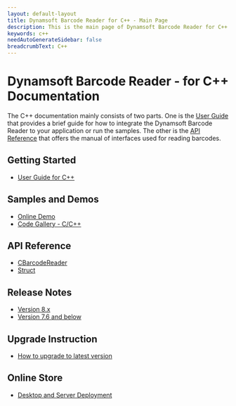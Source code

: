 ```yaml
---
layout: default-layout
title: Dynamsoft Barcode Reader for C++ - Main Page
description: This is the main page of Dynamsoft Barcode Reader for C++ Language.
keywords: c++
needAutoGenerateSidebar: false
breadcrumbText: C++
---
```


# Dynamsoft Barcode Reader - for C++ Documentation

The C++ documentation mainly consists of two parts. One is the [User Guide](#getting-started) that provides a brief guide for how to integrate the Dynamsoft Barcode Reader to your application or run the samples. The other is the [API Reference](#api-reference) that offers the manual of interfaces used for reading barcodes.



## Getting Started
- [User Guide for C++](user-guide.md)

## Samples and Demos

- <a href="https://demo.dynamsoft.com/barcode-reader/" target="_blank">Online Demo</a>
- <a href="https://www.dynamsoft.com/barcode-reader/resources/code-gallery/?tag=c/c++" target="_blank">Code Gallery - C/C++</a>

## API Reference
- [CBarcodeReader](api-reference/#cbarcodereader-methods)
- [Struct](api-reference/#structs)

## Release Notes
- [Version 8.x](release-notes/cpp-8.md)
- [Version 7.6 and below](release-notes/cpp-7.md)

## Upgrade Instruction
- [How to upgrade to latest version](upgrade-instruction.md)

## Online Store
- <a href="https://www.dynamsoft.com/store/dynamsoft-barcode-reader/" target="_blank">Desktop and Server Deployment</a>

